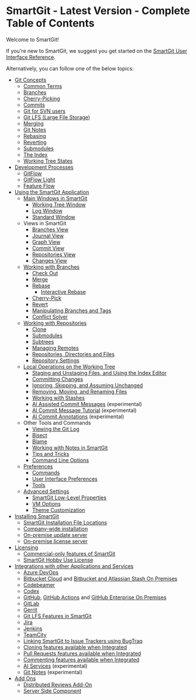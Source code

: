 # SmartGit - Latest Version - Complete Table of Contents

Welcome to SmartGit!

If you're new to SmartGit, we suggest you get started on the [SmartGit User Interface Reference](GUI/index.md).

Alternatively, you can follow one of the below topics:

- [Git Concepts](GitConcepts/index.md)
  - [Common Terms](GitConcepts/CommonTerms.md)
  - [Branches](GitConcepts/Branches.md)
  - [Cherry-Picking](GitConcepts/Cherry-Picking.md)
  - [Commits](GitConcepts/Commits.md)
  - [Git for SVN users](GitConcepts/Git-for-SVN-users.md)
  - [Git LFS (Large File Storage)](GitConcepts/GitLargeFileStorage.md)
  - [Merging](GitConcepts/Merging.md)
  - [Git Notes](GitConcepts/GitNotes.md)
  - [Rebasing](GitConcepts/Rebasing.md)
  - [Reverting](GitConcepts/Reverting.md)
  - [Submodules](GitConcepts/Submodules.md)
  - [The Index](GitConcepts/The-Index.md)
  - [Working Tree States](GitConcepts/Working-Tree-States.md)
- [Development Processes](DevelopmentProcesses/index.md)
  - [GitFlow](DevelopmentProcesses/Git-Flow.md)
  - [GitFlow Light](DevelopmentProcesses/Git-Flow-Light.md)
  - [Feature Flow](DevelopmentProcesses/Feature-Flow.md)
- [Using the SmartGit Application](GUI/index.md)
  - [Main Windows in SmartGit](GUI/Main-Windows.md)
    - [Working Tree Window](GUI/Working-Tree-Window.md)
    - [Log Window](GUI/Log-Window.md)
    - [Standard Window](GUI/Standard-Window.md)
  - Views in SmartGit
    - [Branches View](GUI/Branches-view.md)
    - [Journal View](GUI/Journal-View.md)
    - [Graph View](GUI/Graph-View.md)
    - [Commit View](GUI/Commit-View.md)
    - [Repositories View](GUI/Repositories-View.md)
    - [Changes View](GUI/Changes-View.md)
  - [Working with Branches](GUI/Branch/index.md)
    - [Check Out](GUI/Branch/Check-Out.md)
    - [Merge](GUI/Branch/Merge.md)
    - [Rebase](GUI/Branch/Rebase.md)
      - [Interactive Rebase](GUI/Branch/Rebase-Interactive.md)
    - [Cherry-Pick](GUI/Branch/Cherry-Pick.md)
    - [Revert](GUI/Branch/Revert.md)
    - [Manipulating Branches and Tags](GUI/Branch/Manipulating-branches-tags.md)
    - [Conflict Solver](GUI/Branch/Conflict-Solver.md)
  - [Working with Repositories](GUI/Repository/index.md)
    - [Clone](GUI/Repository/Clone.md)
    - [Submodules](GUI/Repository/Submodules.md)
    - [Subtrees](GUI/Repository/Subtrees.md)
    - [Managing Remotes](GUI/Repository/Managing-Remotes.md)
    - [Repositories, Directories and Files](GUI/Repository/Repositories-Directories-and-Files.md)
    - [Repository Settings](GUI/Repository/Repository-Settings.md)
  - [Local Operations on the Working Tree](GUI/Local-Operations-on-the-Working-Tree.md)
    - [Staging and Unstaging Files, and Using the Index Editor](GUI/Stage-Unstage-IndexEditor.md)
    - [Committing Changes](GUI/Committing.md)
    - [Ignoring, Skipping, and Assuming Unchanged](GUI/Ignore-Skip-AssumeUnchanged.md)
    - [Removing, Moving, and Renaming Files](GUI/Moving-Deleting.md)
    - [Working with Stashes](GUI/Stash.md)
    - [AI Assisted Commit Messages](GUI/AI-Commit-Messages.md) (experimental)
    - [AI Commit Message Tutorial](GUI/AI-Commenting-Tutorial.md) (experimental)
    - [AI Commit Annotations](GUI/AI-Commit-Annotations.md) (experimental)
  - Other Tools and Commands
    - [Viewing the Git Log](GUI/Log.md)
    - [Bisect](GUI/Bisect.md)
    - [Blame](GUI/Blame.md)
    - [Working with Notes in SmartGit](GUI/Notes.md)
    - [Tips and Tricks](GUI/Tips-and-Tricks.md)
    - [Command Line Options](GUI/Command-Line-Options.md)
  - [Preferences](GUI/Preferences/index.md)
    - [Commands](GUI/Preferences/Commands.md)
    - [User Interface Preferences](GUI/Preferences/User-Interface.md)
    - [Tools](GUI/Preferences/Tools.md)
  - [Advanced Settings](GUI/AdvancedSettings/index.md)
    - [SmartGit Low-Level Properties](GUI/AdvancedSettings/Low-Level-Properties.md)
    - [VM Options](GUI/AdvancedSettings/VM-options.md)
    - [Theme Customization](GUI/AdvancedSettings/Theme-Customization.md)
- [Installing SmartGit](Installation/index.md)
  - [SmartGit Installation File Locations](Installation/Installation-and-Files.md)
  - [Company-wide installation](Installation/Company-wide-installation.md)
  - [On-premise update server](Installation/On-premise-update-server.md)
  - [On-premise license server](Installation/On-premise-license-server.md)
- [Licensing](Licensing/index.md)
  - [Commercial-only features of SmartGit](Licensing/Commercial-only-features.md)
  - [SmartGit Hobby Use License](Licensing/Hobby-Use-License.md)
- [Integrations with other Applications and Services](Integrations/index.md)
  - [Azure DevOps](Integrations/Azure-DevOps.md)
  - [Bitbucket Cloud](Integrations/Bitbucket-integration.md) and [Bitbucket and Atlassian Stash On Premises](Integrations/BitBucket-Server-Atlassian-Stash-integration.md)
  - [Codebeamer](Integrations/Codebeamer.md)
  - [Codex](Integrations/Codex.md)
  - [GitHub](Integrations/GitHub-integration.md), [GitHub Actions](Integrations/GitHub-Actions.md) and [GitHub Enterprise On Premises](Integrations/GitHub-Enterprise-Integration.md)
  - [GitLab](Integrations/GitLab.md)
  - [Gerrit](Integrations/Gerrit.md)
  - [Git LFS Features in SmartGit](Integrations/Git-LFS.md)
  - [Jira](Integrations/JIRA.md)
  - [Jenkins](Integrations/Jenkins.md)
  - [TeamCity](Integrations/TeamCity.md)
  - [Linking SmartGit to Issue Trackers using BugTraq](Integrations/Bugtraq-links-to-issue-trackers.md)
  - [Cloning features available when Integrated](Integrations/Integrated-Cloning.md)
  - [Pull Requests features available when Integrated](Integrations/Integrated-PullRequests.md)
  - [Commenting features available when Integrated](Integrations/Integrated-PullRequest-Comments.md)
  - [AI Services](Integrations/AI.md) (experimental)
  - [Git Notes](Integrations/GitNotes-Integration.md) (experimental)
- [Add Ons](AddOns/index.md)
  - [Distributed Reviews Add-On](AddOns/Distributed-Reviews-add-on-.md)
  - [Server Side Component](AddOns/Server-side-component.md)
